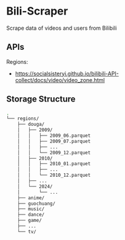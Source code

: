# Bili-Scraper
Scrape data of videos and users from Bilibili

## APIs

Regions:

- https://socialsisteryi.github.io/bilibili-API-collect/docs/video/video_zone.html

## Storage Structure

```sh
.
└── regions/
    ├── douga/
    │   ├── 2009/
    │   │   ├── 2009_06.parquet
    │   │   ├── 2009_07.parquet
    │   │   ├── ...
    │   │   └── 2009_12.parquet
    │   ├── 2010/
    │   │   ├── 2010_01.parquet
    │   │   ├── ...
    │   │   └── 2010_12.parquet
    │   ├── ...
    │   └── 2024/
    │       └── ...
    ├── anime/
    ├── guochuang/
    ├── music/
    ├── dance/
    ├── game/
    ├── ...
    └── tv/
```